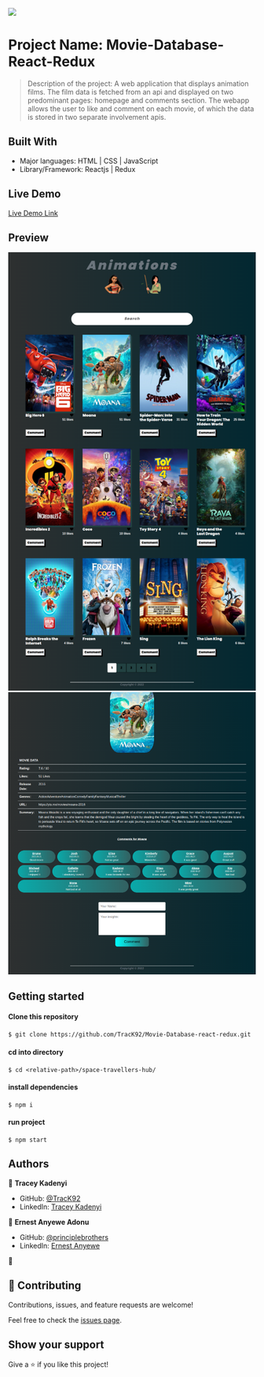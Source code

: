 ![](https://img.shields.io/badge/Microverse-blueviolet)

# Project Name: Movie-Database-React-Redux

> Description of the project: A web application that displays animation films. The film data is fetched from an api and displayed on two predominant pages: homepage and comments section. The webapp allows the user to like and comment on each movie, of which the data is stored in two separate involvement apis.


## Built With

- Major languages: HTML | CSS | JavaScript 
- Library/Framework: Reactjs | Redux 

## Live Demo
[Live Demo Link](https://coruscating-genie-d8a5ca.netlify.app/)


## Preview

![homepage](src/assets/home.png)
![commentsPage](src/assets/comments.png)

## Getting started

#### Clone this repository

```bash
$ git clone https://github.com/TracK92/Movie-Database-react-redux.git
```

#### cd into directory
```
$ cd <relative-path>/space-travellers-hub/
```

#### install dependencies
``` run 
$ npm i
```
#### run project
```
$ npm start
```

## Authors

👤 **Tracey Kadenyi**

- GitHub: [@TracK92](https://github.com/TracK92)
- LinkedIn: [Tracey Kadenyi](https://www.linkedin.com/in/tracey-kadenyi/)

👤 **Ernest Anyewe Adonu**

- GitHub: [@principlebrothers](https://github.com/principlebrothers)
- LinkedIn: [Ernest Anyewe](https://www.linkedin.com/in/ernest-anyewe-adonu)

👤
## 🤝 Contributing

Contributions, issues, and feature requests are welcome!

Feel free to check the [issues page](../../issues/).

## Show your support

Give a ⭐️ if you like this project!
